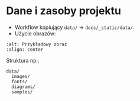 # Dane i zasoby projektu

- Workflow kopiujący `data/` → `docs/_static/data/`.
- Użycie obrazów:

```{image} ../_static/data/images/example.png
:alt: Przykładowy obraz
:align: center
```

Struktura np.:

```
data/
  images/
  fonts/
  diagrams/
  samples/
```
